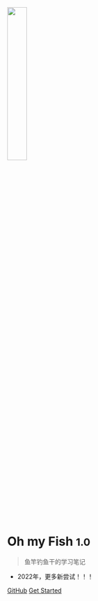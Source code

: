 <img src=https://s2.loli.net/2021/12/14/LrRycegSGZ8bzsn.png width=30% >

# Oh my Fish <small>1.0</small>

> 鱼竿钓鱼干的学习笔记


- 2022年，更多新尝试！！！

<html>

</html>


[GitHub](https://github.com/PokIsemaine/ohmyfish/tree/master)
[Get Started](README.md)

